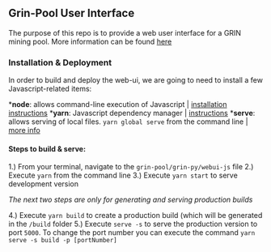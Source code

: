 ## Grin-Pool User Interface

The purpose of this repo is to provide a web user interface for a GRIN mining pool. More information can be found [here](https://github.com/grin-pool/grin-pool)

### Installation & Deployment

In order to build and deploy the web-ui, we are going to need to install a few Javascript-related items:

***node**: allows command-line execution of Javascript | [installation instructions](https://nodejs.org/en/download/package-manager/)
***yarn**: Javascript dependency manager | [instructions](https://yarnpkg.com/lang/en/docs/install/)
***serve**: allows serving of local files. `yarn global serve` from the command line | [more info](https://www.npmjs.com/package/serve)

#### Steps to build & serve:
1.) From your terminal, navigate to the `grin-pool/grin-py/webui-js` file
2.) Execute `yarn` from the command line
3.) Execute `yarn start` to serve development version

*The next two steps are only for generating and serving production builds*

4.) Execute `yarn build` to create a production build (which will be generated in the `/build` folder
5.) Execute `serve -s` to serve the production version to port `5000`. To change the port number you can execute the command `yarn serve -s build -p [portNumber]`
